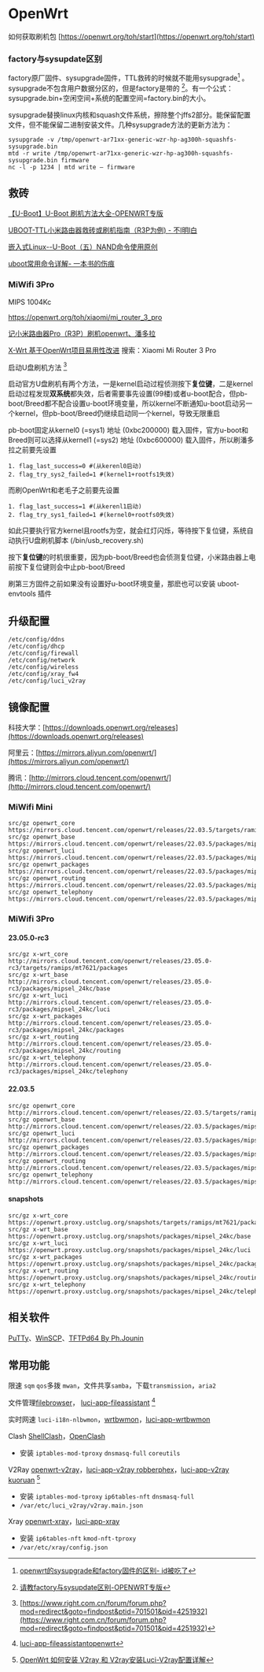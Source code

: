 # OpenWrt

如何获取刷机包 [https://openwrt.org/toh/start](https://openwrt.org/toh/start)

### factory与sysupdate区别

factory原厂固件、sysupgrade固件，TTL救砖的时候就不能用sysupgrade[^factory-sysupdate-diff] 。sysupgrade不包含用户数据分区的，但是factory是带的  [^factory-sysupdate-diff2]。有一个公式：sysupgrade.bin+空闲空间+系统的配置空间=factory.bin的大小。

sysupgrade替换linux内核和squash文件系统，擦除整个jffs2部分。能保留配置文件，但不能保留二进制安装文件。几种sysupgrade方法的更新方法为：

```shell
sysupgrade -v /tmp/openwrt-ar71xx-generic-wzr-hp-ag300h-squashfs-sysupgrade.bin
mtd -r write /tmp/openwrt-ar71xx-generic-wzr-hp-ag300h-squashfs-sysupgrade.bin firmware
nc -l -p 1234 | mtd write – firmware
```

## 救砖

[【U-Boot】U-Boot 刷机方法大全-OPENWRT专版](https://www.right.com.cn/forum/thread-154561-1-1.html)

[UBOOT-TTL小米路由器救砖或刷机指南（R3P为例) - 不l明l白](https://www.jianshu.com/p/646c98a0a1b4)

[嵌入式Linux--U-Boot（五）NAND命令使用原创](https://blog.csdn.net/qq_28877125/article/details/111085145)

[uboot常用命令详解- 一本书的伤痕](https://www.cnblogs.com/shangbolei/p/4376115.html)

### MiWifi 3Pro

MIPS 1004Kc

https://openwrt.org/toh/xiaomi/mi_router_3_pro

[记小米路由器Pro（R3P）刷机openwrt、潘多拉](https://blog.csdn.net/debj031634/article/details/105823351)

[X-Wrt 基于OpenWrt项目易用性改进](https://downloads.x-wrt.com/rom/) 搜索：Xiaomi Mi Router 3 Pro

启动U盘刷机方法 [^r3p-uboot]

启动官方U盘刷机有两个方法，一是kernel启动过程侦测按下**复位键**，二是kernel启动过程发现**双系统**都失效，后者需要事先设置(99楼)或者u-boot配合，但pb-boot/Breed都不配合设置u-boot环境变量，所以kernel不断通知u-boot启动另一个kernel，但pb-boot/Breed仍继续启动同一个kernel，导致无限重启

pb-boot固定从kernel0 (=sys1) 地址 (0xbc200000) 载入固件，官方u-boot和Breed则可以选择从kernel1 (=sys2) 地址 (0xbc600000) 载入固件，所以刷潘多拉之前要先设置

```shell
1. flag_last_success=0 #(从kerenl0启动)
2. flag_try_sys2_failed=1 #(kernel1+rootfs1失效)
```

而刷OpenWrt和老毛子之前要先设置

```shell
1. flag_last_success=1 #(从kerenl1启动)
2. flag_try_sys1_failed=1 #(kernel0+rootfs0失效)
```

如此只要执行官方kernel且rootfs为空，就会红灯闪烁，等待按下复位键，系统自动执行U盘刷机脚本 (/bin/usb_recovery.sh)

按下**复位键**的时机很重要，因为pb-boot/Breed也会侦测复位键，小米路由器上电前按下复位键则会中止pb-boot/Breed

刷第三方固件之前如果没有设置好u-boot环境变量，那麽也可以安装 uboot-envtools 插件

[^r3p-uboot]: [https://www.right.com.cn/forum/forum.php?mod=redirect&goto=findpost&ptid=701501&pid=4251932](https://www.right.com.cn/forum/forum.php?mod=redirect&goto=findpost&ptid=701501&pid=4251932)

## 升级配置

```
/etc/config/ddns
/etc/config/dhcp
/etc/config/firewall
/etc/config/network
/etc/config/wireless
/etc/config/xray_fw4
/etc/config/luci_v2ray
```



## 镜像配置

科技大学：[https://downloads.openwrt.org/releases](https://downloads.openwrt.org/releases)

阿里云：[https://mirrors.aliyun.com/openwrt/](https://mirrors.aliyun.com/openwrt/)

腾讯：[http://mirrors.cloud.tencent.com/openwrt/](http://mirrors.cloud.tencent.com/openwrt/)

### MiWifi Mini

```
src/gz openwrt_core https://mirrors.cloud.tencent.com/openwrt/releases/22.03.5/targets/ramips/mt7620/packages
src/gz openwrt_base https://mirrors.cloud.tencent.com/openwrt/releases/22.03.5/packages/mipsel_24kc/base
src/gz openwrt_luci https://mirrors.cloud.tencent.com/openwrt/releases/22.03.5/packages/mipsel_24kc/luci
src/gz openwrt_packages https://mirrors.cloud.tencent.com/openwrt/releases/22.03.5/packages/mipsel_24kc/packages
src/gz openwrt_routing https://mirrors.cloud.tencent.com/openwrt/releases/22.03.5/packages/mipsel_24kc/routing
src/gz openwrt_telephony https://mirrors.cloud.tencent.com/openwrt/releases/22.03.5/packages/mipsel_24kc/telephony
```

### MiWifi 3Pro

#### 23.05.0-rc3

```
src/gz x-wrt_core http://mirrors.cloud.tencent.com/openwrt/releases/23.05.0-rc3/targets/ramips/mt7621/packages
src/gz x-wrt_base http://mirrors.cloud.tencent.com/openwrt/releases/23.05.0-rc3/packages/mipsel_24kc/base
src/gz x-wrt_luci http://mirrors.cloud.tencent.com/openwrt/releases/23.05.0-rc3/packages/mipsel_24kc/luci
src/gz x-wrt_packages http://mirrors.cloud.tencent.com/openwrt/releases/23.05.0-rc3/packages/mipsel_24kc/packages
src/gz x-wrt_routing http://mirrors.cloud.tencent.com/openwrt/releases/23.05.0-rc3/packages/mipsel_24kc/routing
src/gz x-wrt_telephony http://mirrors.cloud.tencent.com/openwrt/releases/23.05.0-rc3/packages/mipsel_24kc/telephony
```

#### 22.03.5

```
src/gz openwrt_core http://mirrors.cloud.tencent.com/openwrt/releases/22.03.5/targets/ramips/mt7621/packages
src/gz openwrt_base http://mirrors.cloud.tencent.com/openwrt/releases/22.03.5/packages/mipsel_24kc/base
src/gz openwrt_luci http://mirrors.cloud.tencent.com/openwrt/releases/22.03.5/packages/mipsel_24kc/luci
src/gz openwrt_packages http://mirrors.cloud.tencent.com/openwrt/releases/22.03.5/packages/mipsel_24kc/packages
src/gz openwrt_routing http://mirrors.cloud.tencent.com/openwrt/releases/22.03.5/packages/mipsel_24kc/routing
src/gz openwrt_telephony http://mirrors.cloud.tencent.com/openwrt/releases/22.03.5/packages/mipsel_24kc/telephony
```

#### snapshots

```
src/gz x-wrt_core https://openwrt.proxy.ustclug.org/snapshots/targets/ramips/mt7621/packages
src/gz x-wrt_base https://openwrt.proxy.ustclug.org/snapshots/packages/mipsel_24kc/base
src/gz x-wrt_luci https://openwrt.proxy.ustclug.org/snapshots/packages/mipsel_24kc/luci
src/gz x-wrt_packages https://openwrt.proxy.ustclug.org/snapshots/packages/mipsel_24kc/packages
src/gz x-wrt_routing https://openwrt.proxy.ustclug.org/snapshots/packages/mipsel_24kc/routing
src/gz x-wrt_telephony https://openwrt.proxy.ustclug.org/snapshots/packages/mipsel_24kc/telephony
```

## 相关软件

[PuTTy](https://www.putty.org)、[WinSCP](https://winscp.net/eng/download.php)、[TFTPd64 By Ph.Jounin](https://tftpd64.software.informer.com/download/)

## 常用功能

限速 `sqm`  `qos`多拨 `mwan`，文件共享`samba`，下载`transmission`，`aria2`

文件管理[filebrowser](https://github.com/filebrowser/filebrowser/releases/)， [luci-app-fileassistant](https://cowtransfer.com/s/8cfa3708916c4d) [^fileassistant]

实时网速 `luci-i18n-nlbwmon`，[wrtbwmon](https://github.com/brvphoenix/wrtbwmon)，[luci-app-wrtbwmon](https://github.com/brvphoenix/luci-app-wrtbwmon)

Clash [ShellClash](https://github.com/juewuy/ShellClash)，[OpenClash](https://github.com/vernesong/OpenClash)

- 安装 `iptables-mod-tproxy`  `dnsmasq-full` `coreutils`

V2Ray [openwrt-v2ray](https://github.com/kuoruan/openwrt-v2ray)，[luci-app-v2ray robberphex](https://github.com/robberphex/luci-app-v2ray)，[luci-app-v2ray kuoruan](https://github.com/kuoruan/luci-app-v2ray) [^luci-v2ray]

- 安装 `iptables-mod-tproxy`  `ip6tables-nft`  `dnsmasq-full`
- `/var/etc/luci_v2ray/v2ray.main.json`

Xray [openwrt-xray](https://github.com/yichya/openwrt-xray)，[luci-app-xray](https://github.com/yichya/luci-app-xray/releases)

- 安装 `ip6tables-nft`  `kmod-nft-tproxy`
- `/var/etc/xray/config.json`

[^factory-sysupdate-diff]: [openwrt的sysupgrade和factory固件的区别- id被吃了](https://www.cnblogs.com/simonid/p/6368111.html)  
[^factory-sysupdate-diff2]: [请教factory与sysupdate区别-OPENWRT专版](https://www.right.com.cn/forum/thread-73947-1-1.html)  
[^fileassistant]: [luci-app-fileassistantopenwrt](https://www.wanuse.com/2023/01/luci-app-fileassistantopenwrt.html)  
[^luci-v2ray]: [OpenWrt 如何安装 V2ray 和 V2ray安装Luci-V2ray配置详解](https://uzbox.com/tech/v2ray-for-openwrt.html)
